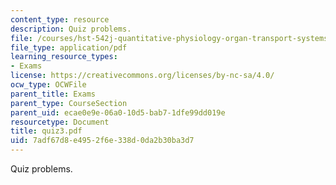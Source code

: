 ```yaml
---
content_type: resource
description: Quiz problems.
file: /courses/hst-542j-quantitative-physiology-organ-transport-systems-spring-2004/7adf67d8e4952f6e338d0da2b30ba3d7_quiz3.pdf
file_type: application/pdf
learning_resource_types:
- Exams
license: https://creativecommons.org/licenses/by-nc-sa/4.0/
ocw_type: OCWFile
parent_title: Exams
parent_type: CourseSection
parent_uid: ecae0e9e-06a0-10d5-bab7-1dfe99dd019e
resourcetype: Document
title: quiz3.pdf
uid: 7adf67d8-e495-2f6e-338d-0da2b30ba3d7
---
```

Quiz problems.